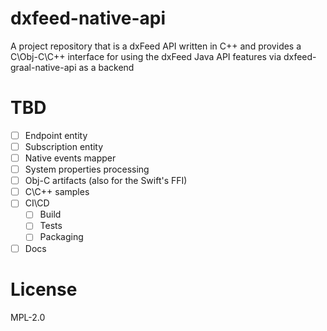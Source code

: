 # dxfeed-native-api
A project repository that is a dxFeed API written in C++ and provides a C\Obj-C\C++ interface for using the dxFeed Java API features via dxfeed-graal-native-api as a backend

# TBD
- [ ] Endpoint entity
- [ ] Subscription entity
- [ ] Native events mapper
- [ ] System properties processing
- [ ] Obj-C artifacts (also for the Swift's FFI)
- [ ] C\C++ samples
- [ ] CI\CD
  - [ ] Build 
  - [ ] Tests
  - [ ] Packaging
- [ ] Docs

# License
MPL-2.0
